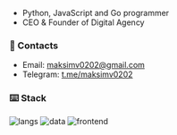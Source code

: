 * Python, JavaScript and Go programmer
* CEO & Founder of Digital Agency
### :speech_balloon: Contacts 
* Email: maksimv0202@gmail.com
* Telegram: [t.me/maksimv0202](https://t.me/maksimv0202)
### :keyboard: Stack 
![langs](https://github.com/maksimv0202/maksimv0202/assets/74803544/e2ef8c07-550b-44f7-bdfc-b27f9c5aaeaf)
![data](https://github.com/maksimv0202/maksimv0202/assets/74803544/ca0b9594-5a9b-442e-896e-f431d592b344)
![frontend](https://github.com/maksimv0202/maksimv0202/assets/74803544/4138ced2-b23f-46ca-99e3-971ba8fce10b)
